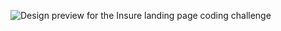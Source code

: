 
![Design preview for the Insure landing page coding challenge](./design/desktop-preview.jpg)

















